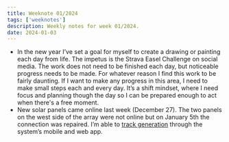 ```yaml
---
title: Weeknote 01/2024
tags: ['weeknotes']
description: Weekly notes for week 01/2024.
date: 2024-01-03
---
```

-  In the new year I’ve set a goal for myself to create a drawing or painting each day from life. The impetus is the Strava Easel Challenge on social media. The work does not need to be finished each day, but noticeable progress needs to be made. For whatever reason I find this work to be fairly daunting. If I want to make any progress in this area, I need to make small steps each and every day. It’s a shift mindset, where I need focus and planning though the day so I can be prepared enough to act when there's a free moment. 
- New solar panels came online last week (December 27). The two panels on the west side of the array were not online but on January 5th the connection was repaired. I’m able to [track generation](https://enlighten.enphaseenergy.com/mobile/pqsU4730743/today/graph/days?public=1) through the system’s mobile and web app.  